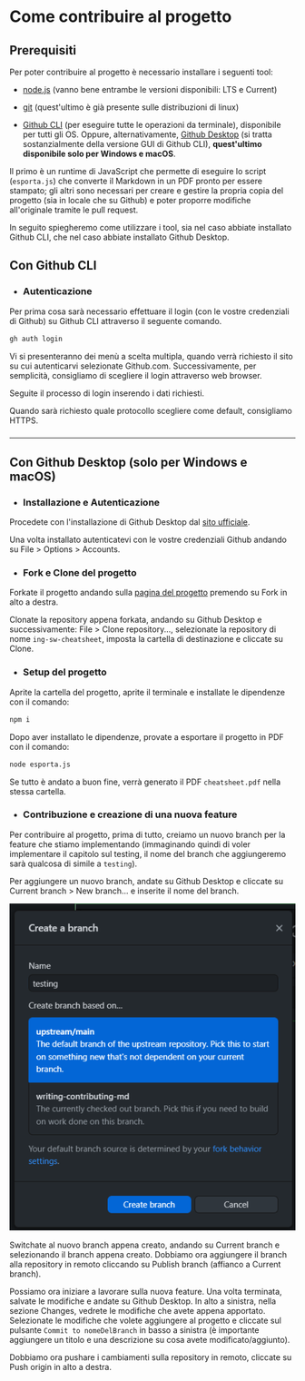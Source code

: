 # Come contribuire al progetto

## Prerequisiti

Per poter contribuire al progetto è necessario installare i seguenti tool:

- [node.js](https://nodejs.org) (vanno bene entrambe le versioni disponibili: LTS e Current)

- [git](https://git-scm.com/book/en/v2/Getting-Started-Installing-Git) (quest'ultimo è già presente sulle distribuzioni di linux)

- [Github CLI](https://cli.github.com/manual/installation) (per eseguire tutte le operazioni da terminale), disponibile per tutti gli OS. 
Oppure, alternativamente, [Github Desktop](https://docs.github.com/en/desktop/installing-and-configuring-github-desktop/installing-and-authenticating-to-github-desktop/installing-github-desktop) (si tratta sostanzialmente della versione GUI di Github CLI), **quest'ultimo disponibile solo per Windows e macOS**.


Il primo è un runtime di JavaScript che permette di eseguire lo script (`esporta.js`) che converte il Markdown in un PDF pronto per essere stampato; gli altri sono necessari per creare e gestire la propria copia del progetto (sia in locale che su Github) e poter proporre modifiche all'originale tramite le pull request.

In seguito spiegheremo come utilizzare i tool, sia nel caso abbiate installato Github CLI, che nel caso abbiate installato Github Desktop.

## Con Github CLI

- ### Autenticazione

Per prima cosa sarà necessario effettuare il login (con le vostre credenziali di Github) su Github CLI attraverso il seguente comando.

```bash
gh auth login
```

Vi si presenteranno dei menù a scelta multipla, quando verrà richiesto il sito su cui autenticarvi selezionate Github.com.
Successivamente, per semplicità, consigliamo di scegliere il login attraverso web browser.

Seguite il processo di login inserendo i dati richiesti.

Quando sarà richiesto quale protocollo scegliere come default, consigliamo HTTPS.

###

<!-- - Installare node.js
- Installare Github CLI
- Installare git
- Fare l'autenticazione su Github CLI
- Vai nella cartella progetto
- gh repo fork m1gwings/ing-sw-cheatsheet --clone
- Vai nella cartella
- npm i
- Proviamo esportazione
- node esporta.js
- Creiamo nuovo branch per la feature
- git checkout -b prova-pull-request
- Pushare il branch
- git push -u origin <branch-name>
- Dopo aver lavorato, fare pull request sul sito
- git add .
- git commit
- Premere esc e poi digitare :wq
- git push
- gh pr create (selezionare la repository m1gwings, premere invio per skippare)
- Fare submit
- Se la pull request viene accettata:
- Cancellare il branch dal sito di GitHub
- git branch -d nomeDelBranchLocale
- git push origin --delete nomeDelBranchRemoto -->

---

## Con Github Desktop (solo per Windows e macOS)

- ### Installazione e Autenticazione

Procedete con l'installazione di Github Desktop dal [sito ufficiale](https://desktop.github.com/). 

Una volta installato autenticatevi con le vostre credenziali Github andando su File > Options > Accounts.

- ### Fork e Clone del progetto

Forkate il progetto andando sulla [pagina del progetto](https://github.com/m1gwings/ing-sw-cheatsheet) premendo su Fork in alto a destra.

Clonate la repository appena forkata, andando su Github Desktop e successivamente: File > Clone repository..., selezionate la repository di nome `ing-sw-cheatsheet`, imposta la cartella di destinazione e cliccate su Clone.

- ### Setup del progetto

Aprite la cartella del progetto, aprite il terminale e installate le dipendenze con il comando:

```bash
npm i
```

Dopo aver installato le dipendenze, provate a esportare il progetto in PDF con il comando:

```bash
node esporta.js
```

Se tutto è andato a buon fine, verrà generato il PDF `cheatsheet.pdf` nella stessa cartella.

- ### Contribuzione e creazione di una nuova feature

Per contribuire al progetto, prima di tutto, creiamo un nuovo branch per la feature che stiamo implementando (immaginando quindi di voler implementare il capitolo sul testing, il nome del branch che aggiungeremo sarà qualcosa di simile a `testing`).

Per aggiungere un nuovo branch, andate su Github Desktop e cliccate su Current branch > New branch... e inserite il nome del branch.

![](./immagini/new-branch.png)

Switchate al nuovo branch appena creato, andando su Current branch e selezionando il branch appena creato. Dobbiamo ora aggiungere il branch alla repository in remoto cliccando su Publish branch (affianco a Current branch).

Possiamo ora iniziare a lavorare sulla nuova feature. Una volta terminata, salvate le modifiche e andate su Github Desktop. In alto a sinistra, nella sezione Changes, vedrete le modifiche che avete appena apportato. Selezionate le modifiche che volete aggiungere al progetto e cliccate sul pulsante `Commit to nomeDelBranch` in basso a sinistra (è importante aggiungere un titolo e una descrizione su cosa avete modificato/aggiunto).

Dobbiamo ora pushare i cambiamenti sulla repository in remoto, cliccate su Push origin in alto a destra.
